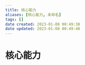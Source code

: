 ```yaml
---
title: 核心能力
aliases: [核心能力, 未命名]
tags: []
date created: 2023-01-08 00:49:38
date updated: 2023-01-08 00:49:48
---
```


# 核心能力

